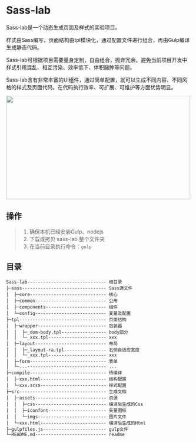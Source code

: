 # Sass-lab

Sass-lab是一个动态生成页面及样式的实验项目。

样式由Sass编写，页面结构由tpl模块化，通过配置文件进行组合，再由Gulp编译生成静态代码。

Sass-lab可根据项目需要量身定制，自由组合，抛弃冗余。避免当前项目开发中样式引用混乱、相互污染、效率低下、体积臃肿等问题。

Sass-lab含有非常丰富的UI组件，通过简单配置，就可以生成不同内容、不同风格的样式及页面代码。在代码执行效率、可扩展、可维护等方面优势明显。

<img src="https://raw.githubusercontent.com/tony903/Sass-lab/master/src/assets/imgs/sass-lab.png" width="500" height="280" align="center" />

## 操作

> 1. 确保本机已经安装Gulp、nodejs
> 2. 下载或拷贝 sass-lab 整个文件夹
> 3. 在当前目录执行命令：`gulp`

## 目录

	Sass-lab------------------------------ 根目录   
	├─sass-------------------------------- Sass源文件 
	│  ├─core----------------------------- 核心 
	│  ├─common--------------------------- 公用 
	│  ├─components----------------------- 组件 
	│  └─config--------------------------- 变量及配置
	├─tpl--------------------------------- 页面结构 
	│  ├─wrapper-------------------------- 包装器 
	│  │  ├─_dom-body.tpl----------------- body部分 
	│  │  └─_xxx.tpl---------------------- xxx 
	│  ├─layout--------------------------- 布局 
	│  │  ├─_layout-ra.tpl---------------- 右侧自适应宽度   
	│  │  └─_xxx.tpl---------------------- xxx 
	│  ├─form----------------------------- 表单
	│  └─...------------------------------ ...
	├─compile----------------------------- 待编译 
	│  ├─xxx.html------------------------- 结构配置 
	│  └─xxx.scss------------------------- 样式配置 
	├─src--------------------------------- 生成文档
	│  ├─assets--------------------------- 资源
	│  │  ├─css--------------------------- 编译后生成的Css
	│  │  ├─iconfont---------------------- 矢量图标
	│  │  └─imgs-------------------------- 图片文件
	│  └─xxx.html------------------------- 编译后生成的Html
	├─gulpfiles.js------------------------ gulp文件 
	└─README.md--------------------------- readme

